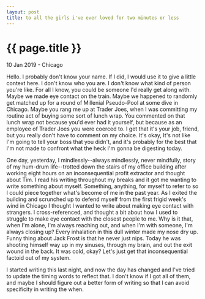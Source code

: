 ```yaml
---
layout: post
title: to all the girls i've ever loved for two minutes or less
---
```


{{ page.title }}
================

<p class="meta">10 Jan 2019 - Chicago</p>

Hello. I probably don't know your name. If I did, I would use it to give a little context here. I don't know who you are. I don't know what kind of person you're like. For all I know, you could be someone I'd really get along with. Maybe we made eye contact on the train. Maybe we happened to randomly get matched up for a round of Millenial Pseudo-Pool at some dive in Chicago. Maybe you rang me up at Trader Joes, when I was committing my routine act of buying some sort of lunch wrap. You commented on that lunch wrap not because you'd ever had it yourself, but because as an employee of Trader Joes you were coerced to. I get that it's your job, friend, but you really don't have to comment on my choice. It's okay, It's not like I'm going to tell your boss that you didn't, and it's probably for the best that I'm not made to confront what the heck I'm gonna be digesting today.

One day, yesterday, I mindlessly--always mindlessly, never mindfully, story of my hum-drum life--trotted down the stairs of my office building after working eight hours on an inconsequential profit extractor and thought about Tim. I read his writing throughout my breaks and it got me wanting to write something about myself. Something, anything, for myself to refer to so I could piece together what's become of me in the past year. As I exited the building and scrunched up to defend myself from the first frigid week's wind in Chicago I thought I wanted to write about making eye contact with strangers. I cross-referenced, and thought a bit about how I used to struggle to make eye contact with the closest people to me. Why is it that, when I'm alone, I'm always reaching out, and when I'm with someone, I'm always closing up? Every inhalation in this dull winter made my nose dry up. Funny thing about Jack Frost is that he never just nips. Today he was shooting himself way up in my sinuses, through my brain, and out the exit wound in the back. It was cold, okay? Let's just get that inconsequential factoid out of my system.

I started writing this last night, and now the day has changed and I've tried to update the timing words to reflect that. I don't know if I got all of them, and maybe I should figure out a better form of writing so that I can avoid specificity in writing the when.